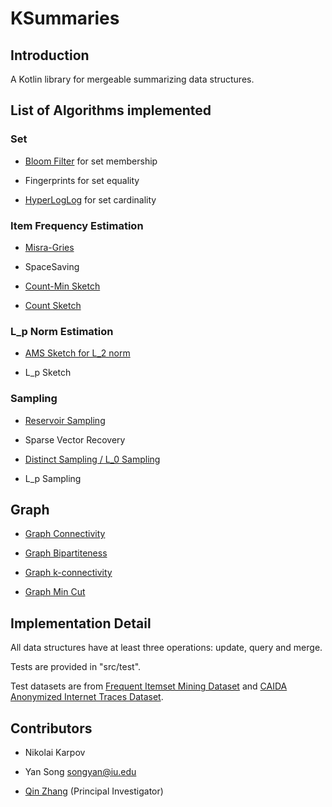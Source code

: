 # KSummaries

## Introduction

A Kotlin library for mergeable summarizing data structures.

## List of Algorithms implemented

### Set

- [Bloom Filter](https://en.wikipedia.org/wiki/Bloom_filter) for set membership

- Fingerprints for set equality

- [HyperLogLog](http://algo.inria.fr/flajolet/Publications/FlFuGaMe07.pdf) for set cardinality

### Item Frequency Estimation

- [Misra-Gries](https://people.csail.mit.edu/rrw/6.045-2019/encalgs-mg.pdf)

- SpaceSaving

- [Count-Min Sketch](https://en.wikipedia.org/wiki/Count–min_sketch)

- [Count Sketch](https://courses.cs.washington.edu/courses/cse522/14sp/lectures/lect05.pdf)

### L_p Norm Estimation

- [AMS Sketch for L_2 norm](http://dimacs.rutgers.edu/~graham/pubs/papers/encalgs-ams.pdf)

- L_p Sketch 

### Sampling

- [Reservoir Sampling](https://en.wikipedia.org/wiki/Reservoir_sampling)

- Sparse Vector Recovery

- [Distinct Sampling / L_0 Sampling](https://webdocs.cs.ualberta.ca/~mreza/courses/Streaming19/lecture11.pdf)

- L_p Sampling

## Graph 

- [Graph Connectivity](https://people.cs.umass.edu/~mcgregor/papers/13-graphsurvey.pdf)
  
- [Graph Bipartiteness](https://people.cs.umass.edu/~mcgregor/papers/13-graphsurvey.pdf)

- [Graph k-connectivity](http://web.stanford.edu/class/cs369g/files/lectures/lec13.pdf)
  
- [Graph Min Cut](http://web.stanford.edu/class/cs369g/files/lectures/lec13.pdf)

## Implementation Detail

All data structures have at least three operations: update, query and merge.

Tests are provided in "src/test".

Test datasets are from 
[Frequent Itemset Mining Dataset](http://fimi.uantwerpen.be/data/) 
and [CAIDA Anonymized Internet Traces Dataset](https://www.caida.org/data/passive/passive_dataset.xml).

## Contributors

- Nikolai Karpov

- Yan Song <songyan@iu.edu>

- [Qin Zhang](http://homes.sice.indiana.edu/qzhangcs/) (Principal Investigator)
